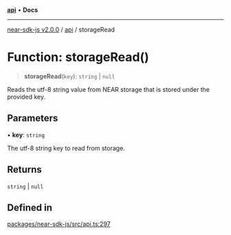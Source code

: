 [**api**](../README.md) • **Docs**

***

[near-sdk-js v2.0.0](../../packages.md) / [api](../README.md) / storageRead

# Function: storageRead()

> **storageRead**(`key`): `string` \| `null`

Reads the utf-8 string value from NEAR storage that is stored under the provided key.

## Parameters

• **key**: `string`

The utf-8 string key to read from storage.

## Returns

`string` \| `null`

## Defined in

[packages/near-sdk-js/src/api.ts:297](https://github.com/dim-daskalov/near-sdk-js/blob/2106fc51376e2b231e6213142832df3fe72cc201/packages/near-sdk-js/src/api.ts#L297)
